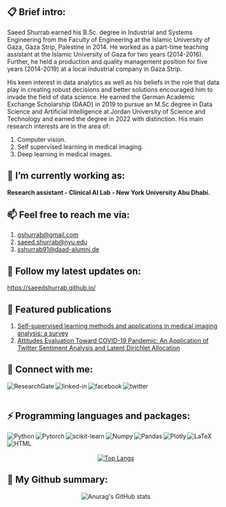 ## :clipboard: Brief intro:
Saeed Shurrab earned his B.Sc. degree in Industrial and Systems Engineering from the Faculty of Engineering at the Islamic University of Gaza, Gaza Strip, Palestine in 2014. He worked as a part-time teaching assistant at the Islamic University of Gaza for two years (2014-2016). Further, he held a production and quality management position for five years (2014-2019) at a local industrial company in Gaza Strip.

His keen interest in data analytics as well as his beliefs in the role that data play in creating robust decisions and better solutions encouraged him to invade the field of data science. He earned the German Academic Exchange Scholarship (DAAD) in 2019 to pursue an M.Sc degree in Data Science and Artificial Intelligence at Jordan University of Science and Technology and earned the degree in 2022 with distinction. His main research interests are in the area of:

1. Computer vision.
2. Self supervised learning in medical imaging.
3. Deep learning in medical images. 

## 🔭 I’m currently working as:
**Research assistant - Clinical AI Lab - New York University Abu Dhabi.**

## 📫 Feel free to reach me via:
1. gshurrab@gmail.com
2. saeed.shurrab@nyu.edu
3. sshurrab91@daad-alumni.de 
 

## 💬 Follow my latest updates on:
https://saeedshurrab.github.io/

## 🌱 Featured publications
1. [Self-supervised learning methods and applications in medical imaging analysis: a survey](https://doi.org/10.7717/peerj-cs.1045)
2. [Attitudes Evaluation Toward COVID-19 Pandemic: An Application of Twitter Sentiment Analysis and Latent Dirichlet Allocation](http://dx.doi.org/10.1109/ICICS52457.2021.9464558)


## 💬 Connect with me:


[<img align="left" alt="ResearchGate" src="https://img.shields.io/badge/ResearchGate-00CCBB?style=for-the-badge&logo=ResearchGate&logoColor=white" />](https://www.researchgate.net/profile/Saeed-Shurrab)

[<img align="left" alt="linked-in" src="https://img.shields.io/badge/linkedin-%230077B5.svg?&style=for-the-badge&logo=linkedin&logoColor=white" />](https://www.linkedin.com/in/saeed-shurrab-35b504120/)

[<img align="left" alt="facebook" src="https://img.shields.io/badge/facebook-%231877F2.svg?&style=for-the-badge&logo=facebook&logoColor=white" />](https://web.facebook.com/saeed.shurrab)

[<img align="left" alt="twitter" src="https://img.shields.io/badge/twitter-%231DA1F2.svg?&style=for-the-badge&logo=twitter&logoColor=white" />](https://twitter.com/saeedsh91)

<!--
[<img align="left" alt="medium" src="https://img.shields.io/badge/medium-%2312100E.svg?&style=for-the-badge&logo=medium&logoColor=white" />](https://56faisal.medium.com/)

[<img align="left" alt="stack-overflow" src="https://img.shields.io/badge/stack%20overflow-FE7A16?logo=stack-overflow&logoColor=white&style=for-the-badge" />](https://stackoverflow.com/users/5379437/mohammad-faisal) -->


<br>
<br>

##  ⚡ Programming languages and packages:

<div align="center">
  
[<img align="left" alt="Python" src="https://img.shields.io/badge/Python-3776AB?style=for-the-badge&logo=python&logoColor=white" />](https://www.python.org/)

[<img align="left" alt="Pytorch" src="https://img.shields.io/badge/PyTorch-%23EE4C2C.svg?style=for-the-badge&logo=PyTorch&logoColor=white" />](https://pytorch.org/)


[<img align="left" alt="scikit-learn" src="https://img.shields.io/badge/scikit_learn-F7931E?style=for-the-badge&logo=scikit-learn&logoColor=white" />](https://scikit-learn.org/stable/)


  [<img align="left" alt="Numpy" src="https://img.shields.io/badge/Numpy-777BB4?style=for-the-badge&logo=numpy&logoColor=white" />](https://numpy.org/)

  [<img align="left" alt="Pandas" src="https://img.shields.io/badge/Pandas-2C2D72?style=for-the-badge&logo=pandas&logoColor=white" />](https://numpy.org/)

  [<img align="left" alt="Plotly" src="https://img.shields.io/badge/Plotly-239120?style=for-the-badge&logo=plotly&logoColor=white" />](https://plotly.com/)

  [<img align="left" alt="LaTeX" src="https://img.shields.io/badge/LaTeX-47A141?style=for-the-badge&logo=LaTeX&logoColor=white" />](https://www.latex-project.org/)
  [<img align="left" alt="HTML" src="https://img.shields.io/badge/html5-%23E34F26.svg?style=for-the-badge&logo=html5&logoColor=white" />](https://html.com/)
<br>
<br>
<br>
[![Top Langs](https://github-readme-stats.vercel.app/api/top-langs/?username=SaeedShurrab&layout=demo)](https://github.com/anuraghazra/github-readme-stats)
  
</div>





## 🌱 My Github summary:

<div align="center">

![Anurag's GitHub stats](https://github-readme-stats.vercel.app/api?username=SaeedShurrab&count_private=true&show_icons=true&&theme=radical)





<!--
**SaeedShurrab/saeedshurrab** is a ✨ _special_ ✨ repository because its `README.md` (this file) appears on your GitHub profile.

Here are some ideas to get you started:

- 🔭 I’m currently working on ...
- 🌱 I’m currently learning ...
- 👯 I’m looking to collaborate on ...
- 🤔 I’m looking for help with ...
- 💬 Ask me about ...
- 📫 How to reach me: ...
- 😄 Pronouns: ...
- ⚡ Fun fact: ...
-->
